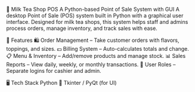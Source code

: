 🧋 Milk Tea Shop POS
A Python-based Point of Sale System with GUI
A desktop Point of Sale (POS) system built in Python with a graphical user interface.
Designed for milk tea shops, this system helps staff and admins process orders, manage inventory, and track sales with ease.

🚀 Features
🛍 Order Management – Take customer orders with flavors, toppings, and sizes.
💵 Billing System – Auto-calculates totals and change.
📋 Menu & Inventory – Add/remove products and manage stock.
📊 Sales Reports – View daily, weekly, or monthly transactions.
👤 User Roles – Separate logins for cashier and admin.

🖥️ Tech Stack
Python 🐍
Tkinter / PyQt (for UI)
